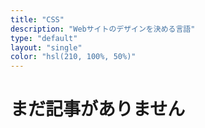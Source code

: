 ```yaml
---
title: "CSS"
description: "Webサイトのデザインを決める言語"
type: "default"
layout: "single"
color: "hsl(210, 100%, 50%)"
---
```


# まだ記事がありません
